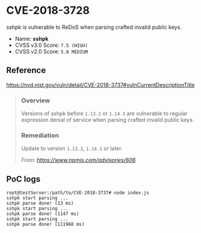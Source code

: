 # CVE-2018-3728

sshpk is vulnerable to ReDoS when parsing crafted invalid public keys.

- Name: **sshpk**
- CVSS v3.0 Score: `7.5 (HIGH)`
- CVSS v2.0 Score: `5.0 MEDIUM`

## Reference

<https://nvd.nist.gov/vuln/detail/CVE-2018-3737#vulnCurrentDescriptionTitle>

> ### Overview
>
> Versions of sshpk before `1.13.2` or `1.14.1` are vulnerable to regular expression denial of service when parsing crafted invalid public keys.
>
> ### Remediation
> 
> Update to version `1.13.2`, `1.14.1` or later.
>
> *From: <https://www.npmjs.com/advisories/606>*

## PoC logs

```
root@testServer:/path/to/CVE-2018-3737# node index.js
sshpk start parsing ...
sshpk parse done! (13 ms)
sshpk start parsing ...
sshpk parse done! (1147 ms)
sshpk start parsing ...
sshpk parse done! (111968 ms)
```
